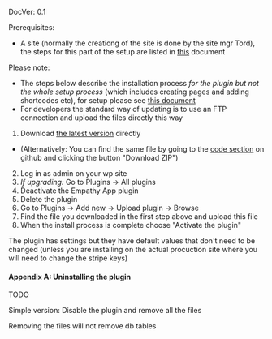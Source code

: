 DocVer: 0.1


Prerequisites:
* A site (normally the creationg of the site is done by the site mgr Tord), the steps for this part of the setup are listed in [this](setting-up-a-new-site.md) document


Please note:
* The steps below describe the installation process *for the plugin but not the whole setup process* (which includes creating pages and adding shortcodes etc), for setup please see [this document](setting-up-a-new-site.md)
* For developers the standard way of updating is to use an FTP connection and upload the files directly this way

1. Download [the latest version](https://github.com/EmpathyApp/EmpathyApp/archive/master.zip) directly
  * (Alternatively: You can find the same file by going to the [code section](https://github.com/EmpathyApp/EmpathyApp) on github and clicking the button "Download ZIP")
2. Log in as admin on your wp site
3. *If upgrading:* Go to Plugins -> All plugins
  1. Deactivate the Empathy App plugin
  2. Delete the plugin
4. Go to Plugins -> Add new -> Upload plugin -> Browse
5. Find the file you downloaded in the first step above and upload this file
6. When the install process is complete choose "Activate the plugin"

The plugin has settings but they have default values that don't need to be changed (unless you are installing on the actual procuction site where you will need to change the stripe keys)



#### Appendix A: Uninstalling the plugin

TODO

Simple version: Disable the plugin and remove all the files

Removing the files will not remove db tables


